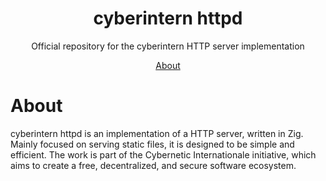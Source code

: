 <div align="center">
    <h1>cyberintern httpd</h1>
    <p>Official repository for the cyberintern HTTP server implementation</p>
    <a href="#about">About</a>
</div>

# About

cyberintern httpd is an implementation of a HTTP server, written in Zig. Mainly focused on serving static files, it is designed to be simple and efficient. The work is part of the Cybernetic Internationale initiative, which aims to create a free, decentralized, and secure software ecosystem.
